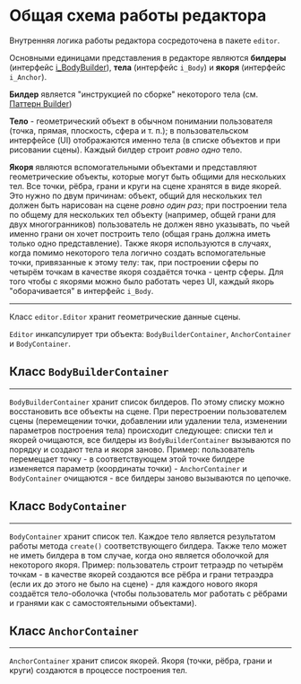 Общая схема работы редактора
============================

Внутренняя логика работы редактора сосредоточена в пакете `editor`.

Основными единицами представления в редакторе являются **билдеры** (интерфейс [i_BodyBuilder](body_builder.md)), **тела** (интерфейс `i_Body`) и **якоря** (интерфейс `i_Anchor`).

**Билдер** является "инструкцией по сборке" некоторого тела (см. [Паттерн Builder](https://ru.wikipedia.org/wiki/%D0%A1%D1%82%D1%80%D0%BE%D0%B8%D1%82%D0%B5%D0%BB%D1%8C_%28%D1%88%D0%B0%D0%B1%D0%BB%D0%BE%D0%BD_%D0%BF%D1%80%D0%BE%D0%B5%D0%BA%D1%82%D0%B8%D1%80%D0%BE%D0%B2%D0%B0%D0%BD%D0%B8%D1%8F%29))

**Тело** - геометрический объект в обычном понимании пользователя (точка, прямая, плоскость, сфера и т. п.); в пользовательском интерфейсе (UI) отображаются именно тела (в списке объектов и при рисовании сцены). Каждый билдер строит *ровно одно* тело.

**Якоря** являются вспомогательными объектами и представляют геометрические объекты, которые могут быть общими для нескольких тел. Все точки, рёбра, грани и круги на сцене хранятся в виде якорей. Это нужно по двум причинам: объект, общий для нескольких тел должен быть нарисован на сцене *ровно один раз*; при построении тела по общему для нескольких тел объекту (например, общей грани для двух многогранников) пользователь не должен явно указывать, по чьей именно грани он хочет построить тело (общая грань должна иметь только одно представление). Также якоря используются в случаях, когда помимо некоторого тела логично создать вспомогательные точки, привязанные к этому телу: так, при построении сферы по четырём точкам в качестве якоря создаётся точка - центр сферы. Для того чтобы с якорями можно было работать через UI, каждый якорь "оборачивается" в интерфейс `i_Body`.

------------------------------------------------------------------------

Класс `editor.Editor` хранит геометрические данные сцены.

`Editor` инкапсулирует три объекта: `BodyBuilderContainer`, `AnchorContainer` и `BodyContainer`.

Класс `BodyBuilderContainer`
----------------------------

------------------------------------------------------------------------

`BodyBuilderContainer` хранит список билдеров. По этому списку можно восстановить все объекты на сцене. При перестроении пользователем сцены (перемещении точки, добавлении или удалении тела, изменении параметров построения тела) происходит следующее: списки тел и якорей очищаются, все билдеры из `BodyBuilderContainer` вызываются по порядку и создают тела и якоря заново. Пример: пользователь перемещает точку - в соответствующем этой точке билдере изменяется параметр (координаты точки) - `AnchorContainer` и `BodyContainer` очищаются - все билдеры заново вызываются по цепочке.

Класс `BodyContainer`
---------------------

------------------------------------------------------------------------

`BodyContainer` хранит список тел. Каждое тело является результатом работы метода `create()` соответствующего билдера. Также тело может не иметь билдера в том случае, когда оно является оболочкой для некоторого якоря. Пример: пользователь строит тетраэдр по четырём точкам - в качестве якорей создаются все рёбра и грани тетраэдра (если их до этого не было на сцене) - для каждого нового якоря создаётся тело-оболочка (чтобы пользователь мог работать с рёбрами и гранями как с самостоятельными объектами).

Класс `AnchorContainer`
-----------------------

------------------------------------------------------------------------

`AnchorContainer` хранит список якорей. Якоря (точки, рёбра, грани и круги) создаются в процессе построения тел.
